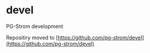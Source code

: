 devel
=====

PG-Strom development

Repositiry moved to [https://github.com/pg-strom/devel](https://github.com/pg-strom/devel)
